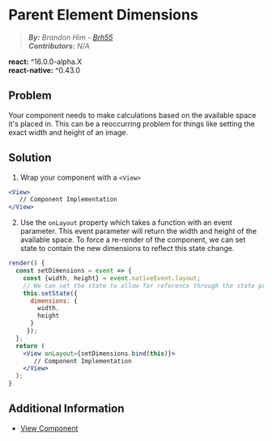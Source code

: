 # Parent Element Dimensions
> ***By:** Brandon Him - [Brh55](https://github.com/brh55)*  
> ***Contributors:** N/A*

**react:** ^16.0.0-alpha.X <br>
**react-native:** ^0.43.0

## Problem
Your component needs to make calculations based on the available space it's placed in. This can be a reoccurring problem
for things like setting the exact width and height of an image.

## Solution
1. Wrap your component with a `<View>`
```jsx
<View>
   // Component Implementation
</View>
```
2. Use the `onLayout` property which takes a function with an event parameter. This event parameter will return the width and height of the available space. To force a re-render of the component, we can set state to contain the new dimensions to reflect this state change.

```jsx
render() {
  const setDimensions = event => {
    const {width, height} = event.nativeEvent.layout;
    // We can set the state to allow for reference through the state property, and will also change
    this.setState({
      dimensions: {
        width,
        height
      }
     });
  };
  return (
    <View onLayout={setDimensions.bind(this)}>
       // Component Implementation
    </View>
  );
}
```
 
## Additional Information
- [View Component](https://facebook.github.io/react-native/docs/view.html)

